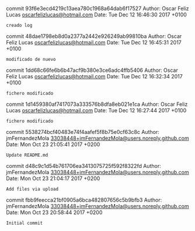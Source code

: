 commit 93f6e3ecd4219c13aea780c1968a64dab6f17527
Author: Oscar Feliz Lucas <oscarfelizlucas@hotmail.com>
Date:   Tue Dec 12 16:46:30 2017 +0100

    creado log

commit 48dae1798eb8d0a2377a2442e926249ab99810ba
Author: Oscar Feliz Lucas <oscarfelizlucas@hotmail.com>
Date:   Tue Dec 12 16:45:31 2017 +0100

    modificado de nuevo

commit 1dd68c66fe6b6b47acf9b380e3ce6adc4ffb5406
Author: Oscar Feliz Lucas <oscarfelizlucas@hotmail.com>
Date:   Tue Dec 12 16:32:34 2017 +0100

    fichero modificado

commit 1d1459380af7417073a333576b8dfa8eb021e1ca
Author: Oscar Feliz Lucas <oscarfelizlucas@hotmail.com>
Date:   Tue Dec 12 16:27:44 2017 +0100

    fichero modificado

commit 5538274bcf40483e74f4aafef5f8b75e0cf63c8c
Author: jmFernandezMola <33038448+jmFernandezMola@users.noreply.github.com>
Date:   Mon Oct 23 21:05:41 2017 +0200

    Update README.md

commit d48c9c1d54b761706ea3413075725f592f8322fd
Author: jmFernandezMola <33038448+jmFernandezMola@users.noreply.github.com>
Date:   Mon Oct 23 21:04:17 2017 +0200

    Add files via upload

commit fbb9feecca21bf0905a6bca482807656c5b9bfb3
Author: jmFernandezMola <33038448+jmFernandezMola@users.noreply.github.com>
Date:   Mon Oct 23 20:58:44 2017 +0200

    Initial commit

